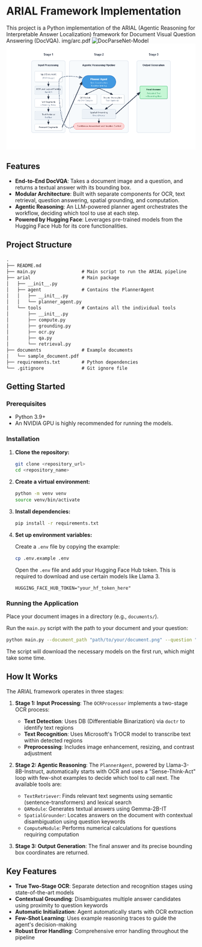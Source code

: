 # ARIAL Framework Implementation

This project is a Python implementation of the ARIAL (Agentic Reasoning for Interpretable Answer Localization) framework for Document Visual Question Answering (DocVQA).
img/arc.pdf
![DocParseNet-Model](imgs/DocParseNet.png)
![ARIAL](img/arc.png)

## Features

- **End-to-End DocVQA**: Takes a document image and a question, and returns a textual answer with its bounding box.
- **Modular Architecture**: Built with separate components for OCR, text retrieval, question answering, spatial grounding, and computation.
- **Agentic Reasoning**: An LLM-powered planner agent orchestrates the workflow, deciding which tool to use at each step.
- **Powered by Hugging Face**: Leverages pre-trained models from the Hugging Face Hub for its core functionalities.

## Project Structure

```
.
├── README.md
├── main.py                 # Main script to run the ARIAL pipeline
├── arial                   # Main package
│   ├── __init__.py
│   ├── agent               # Contains the PlannerAgent
│   │   ├── __init__.py
│   │   └── planner_agent.py
│   └── tools               # Contains all the individual tools
│       ├── __init__.py
│       ├── compute.py
│       ├── grounding.py
│       ├── ocr.py
│       ├── qa.py
│       └── retrieval.py
├── documents               # Example documents
│   └── sample_document.pdf
├── requirements.txt        # Python dependencies
└── .gitignore              # Git ignore file
```

## Getting Started

### Prerequisites

- Python 3.9+
- An NVIDIA GPU is highly recommended for running the models.

### Installation

1.  **Clone the repository:**
    ```bash
    git clone <repository_url>
    cd <repository_name>
    ```

2.  **Create a virtual environment:**
    ```bash
    python -m venv venv
    source venv/bin/activate
    ```

3.  **Install dependencies:**
    ```bash
    pip install -r requirements.txt
    ```

4.  **Set up environment variables:**

    Create a `.env` file by copying the example:
    ```bash
    cp .env.example .env
    ```

    Open the `.env` file and add your Hugging Face Hub token. This is required to download and use certain models like Llama 3.
    ```
    HUGGING_FACE_HUB_TOKEN="your_hf_token_here"
    ```

### Running the Application

Place your document images in a directory (e.g., `documents/`).

Run the `main.py` script with the path to your document and your question:

```bash
python main.py --document_path "path/to/your/document.png" --question "What is the total amount due?"
```

The script will download the necessary models on the first run, which might take some time.

## How It Works

The ARIAL framework operates in three stages:

1.  **Stage 1: Input Processing**: The `OCRProcessor` implements a two-stage OCR process:
    - **Text Detection**: Uses DB (Differentiable Binarization) via `doctr` to identify text regions
    - **Text Recognition**: Uses Microsoft's TrOCR model to transcribe text within detected regions
    - **Preprocessing**: Includes image enhancement, resizing, and contrast adjustment

2.  **Stage 2: Agentic Reasoning**: The `PlannerAgent`, powered by Llama-3-8B-Instruct, automatically starts with OCR and uses a "Sense-Think-Act" loop with few-shot examples to decide which tool to call next. The available tools are:
    -   `TextRetriever`: Finds relevant text segments using semantic (sentence-transformers) and lexical search
    -   `QAModule`: Generates textual answers using Gemma-2B-IT
    -   `SpatialGrounder`: Locates answers on the document with contextual disambiguation using question keywords
    -   `ComputeModule`: Performs numerical calculations for questions requiring computation

3.  **Stage 3: Output Generation**: The final answer and its precise bounding box coordinates are returned.

## Key Features

- **True Two-Stage OCR**: Separate detection and recognition stages using state-of-the-art models
- **Contextual Grounding**: Disambiguates multiple answer candidates using proximity to question keywords
- **Automatic Initialization**: Agent automatically starts with OCR extraction
- **Few-Shot Learning**: Uses example reasoning traces to guide the agent's decision-making
- **Robust Error Handling**: Comprehensive error handling throughout the pipeline
